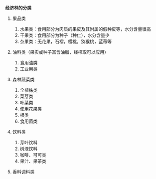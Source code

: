 **经济林的分类**

1. 果品类
	1. 水果类：食用部分为肉质的果皮及其附属的假种皮等，水分含量很高
	2. 干果类：食用部分为种子（种仁），水分含量少
	3. 杂果类：无花果，石榴，樱桃，猕猴桃，蓝莓等

2. 油料类（果实或种子富含油脂，经榨取可以应用）
	1. 食用油类
	2. 工业用类

3. 森林蔬菜类
	1. 全植株类
	2. 菜芽类
	3. 叶菜类
	4. 使用花果类
	5. 根类
	6. 食用菌类

4. 饮料类
	1. 芽叶饮料
	2. 树液饮料
	3. 咖啡、可可类
	4. 果汁、果茶类

5. 香料调料类